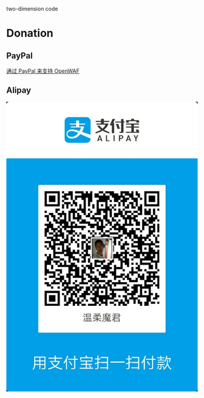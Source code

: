 two-dimension code

Donation
========

PayPal
------

[通过 PayPal 来支持 OpenWAF](https://www.paypal.me/miracleqi)

Alipay
------
![image](https://github.com/miracleqi/Alipayimage/blob/master/two-dimension%20code.jpg)
